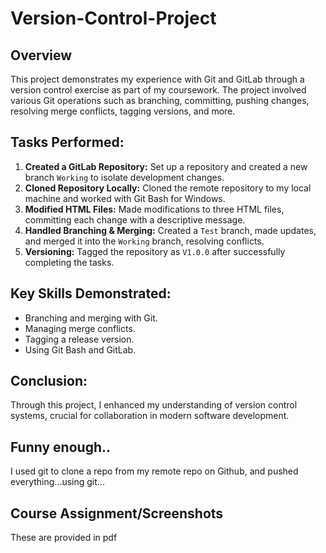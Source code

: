 # Version-Control-Project

## Overview
This project demonstrates my experience with Git and GitLab through a version control exercise as part of my coursework. The project involved various Git operations such as branching, committing, pushing changes, resolving merge conflicts, tagging versions, and more.

## Tasks Performed:
1. **Created a GitLab Repository:** Set up a repository and created a new branch `Working` to isolate development changes.
2. **Cloned Repository Locally:** Cloned the remote repository to my local machine and worked with Git Bash for Windows.
3. **Modified HTML Files:** Made modifications to three HTML files, committing each change with a descriptive message.
4. **Handled Branching & Merging:** Created a `Test` branch, made updates, and merged it into the `Working` branch, resolving conflicts.
5. **Versioning:** Tagged the repository as `V1.0.0` after successfully completing the tasks.

## Key Skills Demonstrated:
- Branching and merging with Git.
- Managing merge conflicts.
- Tagging a release version.
- Using Git Bash and GitLab.


## Conclusion:
Through this project, I enhanced my understanding of version control systems, crucial for collaboration in modern software development.

## Funny enough..
I used git to clone a repo from my remote repo on Github, and pushed everything...using git...

## Course Assignment/Screenshots
These are provided in pdf 
